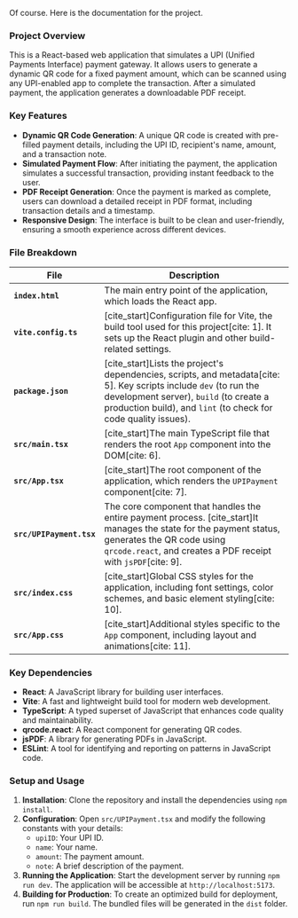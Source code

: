 Of course. Here is the documentation for the project.

### **Project Overview**

This is a React-based web application that simulates a UPI (Unified Payments Interface) payment gateway. It allows users to generate a dynamic QR code for a fixed payment amount, which can be scanned using any UPI-enabled app to complete the transaction. After a simulated payment, the application generates a downloadable PDF receipt.

### **Key Features**

* **Dynamic QR Code Generation**: A unique QR code is created with pre-filled payment details, including the UPI ID, recipient's name, amount, and a transaction note.
* **Simulated Payment Flow**: After initiating the payment, the application simulates a successful transaction, providing instant feedback to the user.
* **PDF Receipt Generation**: Once the payment is marked as complete, users can download a detailed receipt in PDF format, including transaction details and a timestamp.
* **Responsive Design**: The interface is built to be clean and user-friendly, ensuring a smooth experience across different devices.

### File Breakdown

| File | Description |
| --- | --- |
| **`index.html`** | The main entry point of the application, which loads the React app. |
| **`vite.config.ts`** | [cite_start]Configuration file for Vite, the build tool used for this project[cite: 1]. It sets up the React plugin and other build-related settings. |
| **`package.json`** | [cite_start]Lists the project's dependencies, scripts, and metadata[cite: 5]. Key scripts include `dev` (to run the development server), `build` (to create a production build), and `lint` (to check for code quality issues). |
| **`src/main.tsx`** | [cite_start]The main TypeScript file that renders the root `App` component into the DOM[cite: 6]. |
| **`src/App.tsx`** | [cite_start]The root component of the application, which renders the `UPIPayment` component[cite: 7]. |
| **`src/UPIPayment.tsx`** | The core component that handles the entire payment process. [cite_start]It manages the state for the payment status, generates the QR code using `qrcode.react`, and creates a PDF receipt with `jsPDF`[cite: 9]. |
| **`src/index.css`** | [cite_start]Global CSS styles for the application, including font settings, color schemes, and basic element styling[cite: 10]. |
| **`src/App.css`** | [cite_start]Additional styles specific to the `App` component, including layout and animations[cite: 11]. |

### **Key Dependencies**

* **React**: A JavaScript library for building user interfaces.
* **Vite**: A fast and lightweight build tool for modern web development.
* **TypeScript**: A typed superset of JavaScript that enhances code quality and maintainability.
* **qrcode.react**: A React component for generating QR codes.
* **jsPDF**: A library for generating PDFs in JavaScript.
* **ESLint**: A tool for identifying and reporting on patterns in JavaScript code.

### Setup and Usage

1.  **Installation**: Clone the repository and install the dependencies using `npm install`.
2.  **Configuration**: Open `src/UPIPayment.tsx` and modify the following constants with your details:
    * `upiID`: Your UPI ID.
    * `name`: Your name.
    * `amount`: The payment amount.
    * `note`: A brief description of the payment.
3.  **Running the Application**: Start the development server by running `npm run dev`. The application will be accessible at `http://localhost:5173`.
4.  **Building for Production**: To create an optimized build for deployment, run `npm run build`. The bundled files will be generated in the `dist` folder.
